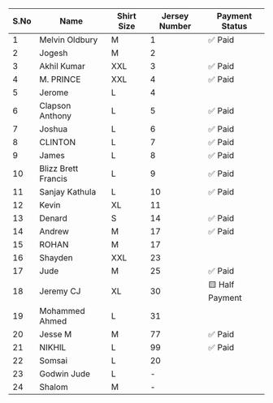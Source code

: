 | S.No | Name                | Shirt Size | Jersey Number | Payment Status   |
|------|---------------------|------------|----------------|------------------|
| 1    | Melvin Oldbury      | M          | 1              | ✅ Paid           |
| 2    | Jogesh              | M          | 2              |                  |
| 3    | Akhil Kumar         | XXL        | 3              | ✅ Paid           |
| 4    | M. PRINCE           | XXL        | 4              | ✅ Paid           |
| 5    | Jerome              | L          | 4              |                  |
| 6    | Clapson Anthony     | L          | 5              | ✅ Paid           |
| 7    | Joshua              | L          | 6              | ✅ Paid           |
| 8    | CLINTON             | L          | 7              | ✅ Paid           |
| 9    | James               | L          | 8              | ✅ Paid           |
| 10   | Blizz Brett Francis | L          | 9              | ✅ Paid           |
| 11   | Sanjay Kathula      | L          | 10             | ✅ Paid           |
| 12   | Kevin               | XL         | 11             |                  |
| 13   | Denard              | S          | 14             | ✅ Paid           |
| 14   | Andrew              | M          | 17             | ✅ Paid           |
| 15   | ROHAN               | M          | 17             |                  |
| 16   | Shayden             | XXL        | 23             |                  |
| 17   | Jude                | M          | 25             | ✅ Paid           |
| 18   | Jeremy CJ           | XL         | 30             | 🟨 Half Payment   |
| 19   | Mohammed Ahmed      | L          | 31             |                  |
| 20   | Jesse M             | M          | 77             | ✅ Paid           |
| 21   | NIKHIL              | L          | 99             | ✅ Paid           |
| 22   | Somsai              | L          | 20             |                  |
| 23   | Godwin Jude         | L          | -              |                  |
| 24   | Shalom              | M          | -              |                  |
